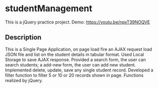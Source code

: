 # studentManagement
This is a jQuery practice project.
Demo: https://youtu.be/npxT39NOQVE 
<h2>Description</h2>
This is a Single Page Application, on page load fire an AJAX request load JSON file and list on the student details in tabular format. Used Local Storage to save AJAX response. Provided a search form, the user can search students; a add-new form, the user can add new student. Implemented delete, update, save any single student record. Developed a filter function to filter 5 or 10 or 20 records shown in page. Functions realized by jQuery.
